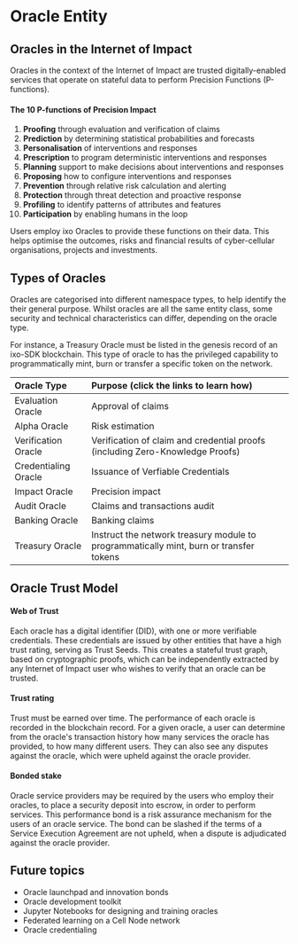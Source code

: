# Oracle Entity

## Oracles in the Internet of Impact

Oracles in the context of the Internet of Impact are trusted digitally-enabled services that operate on stateful data to perform Precision Functions \(P-functions\).

#### The 10 P-functions of Precision Impact

1. **Proofing** through evaluation and verification of claims
2. **Prediction** by determining statistical probabilities and forecasts
3. **Personalisation** of interventions and responses
4. **Prescription** to program deterministic interventions and responses
5. **Planning** support to make decisions about interventions and responses
6. **Proposing** how to configure interventions and responses
7. **Prevention** through relative risk calculation and alerting
8. **Protection** through threat detection and proactive response
9. **Profiling** to identify patterns of attributes and features
10. **Participation** by enabling humans in the loop

Users employ ixo Oracles to provide these functions on their data. This helps optimise the outcomes, risks and financial results of cyber-cellular organisations, projects and investments.

## Types of Oracles

Oracles are categorised into different namespace types, to help identify the their general purpose. Whilst oracles are all the same entity class, some security and technical characteristics can differ, depending on the oracle type. 

For instance, a Treasury Oracle must be listed in the genesis record of an ixo-SDK blockchain. This type of oracle to has the privileged capability to programmatically mint, burn or transfer a specific token on the network. 

| Oracle Type | Purpose \(click the links to learn how\) |
| :--- | :--- |
| Evaluation Oracle | Approval of claims |
| Alpha Oracle | Risk estimation |
| Verification Oracle | Verification of claim and credential proofs \(including Zero-Knowledge Proofs\) |
| Credentialing Oracle | Issuance of Verfiable Credentials |
| Impact Oracle | Precision impact |
| Audit Oracle | Claims and transactions audit |
| Banking Oracle | Banking claims |
| Treasury Oracle | Instruct the network treasury module to programmatically mint, burn or transfer tokens |

## Oracle Trust Model

#### Web of Trust

Each oracle has a digital identifier \(DID\), with one or more verifiable credentials. These credentials are issued by other entities that have a high trust rating, serving as Trust Seeds. This creates a stateful trust graph, based on cryptographic proofs, which can be independently extracted by any Internet of Impact user who wishes to verify that an oracle can be trusted.

#### Trust rating

Trust must be earned over time. The performance of each oracle is recorded in the blockchain record. For a given oracle, a user can determine from the oracle's transaction history how many services the oracle has provided, to how many different users. They can also see any disputes against the oracle, which were upheld against the oracle provider.

#### Bonded stake

Oracle service providers may be required by the users who employ their oracles, to place a security deposit into escrow, in order to perform services. This performance bond is a risk assurance mechanism for the users of an oracle service. The bond can be slashed if the terms of a Service Execution Agreement are not upheld, when a dispute is adjudicated against the oracle provider. 

## Future topics

* Oracle launchpad and innovation bonds
* Oracle development toolkit
* Jupyter Notebooks for designing and training oracles
* Federated learning on a Cell Node network
* Oracle credentialing

